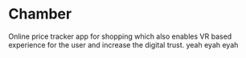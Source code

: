 # Chamber
Online price tracker app for shopping which also enables VR based experience for the user and increase the digital trust.
yeah eyah eyah
